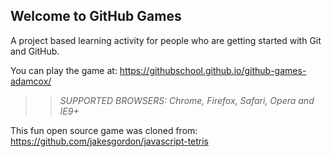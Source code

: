 ## Welcome to GitHub Games

A project based learning activity for people who are getting started with Git and GitHub.

You can play the game at: https://githubschool.github.io/github-games-adamcox/

>> _*SUPPORTED BROWSERS*: Chrome, Firefox, Safari, Opera and IE9+_

This fun open source game was cloned from: https://github.com/jakesgordon/javascript-tetris
